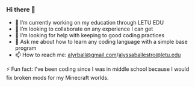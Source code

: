 ### Hi there 👋
- 🔭 I’m currently working on my education through LETU EDU
- 👯 I’m looking to collaborate on any experience I can get
- 🤔 I’m looking for help with keeping to good coding practices
- 💬 Ask me about how to learn any coding language with a simple base program
- 📫 How to reach me: alyrball@gmail.com/alyssaballestro@letu.edu

⚡ Fun fact: I've been coding since I was in middle school because I would fix broken mods for my Minecraft worlds.
<!--
**KazooKomicz/KazooKomicz** is a ✨ _special_ ✨ repository because its `README.md` (this file) appears on your GitHub profile.

-->

